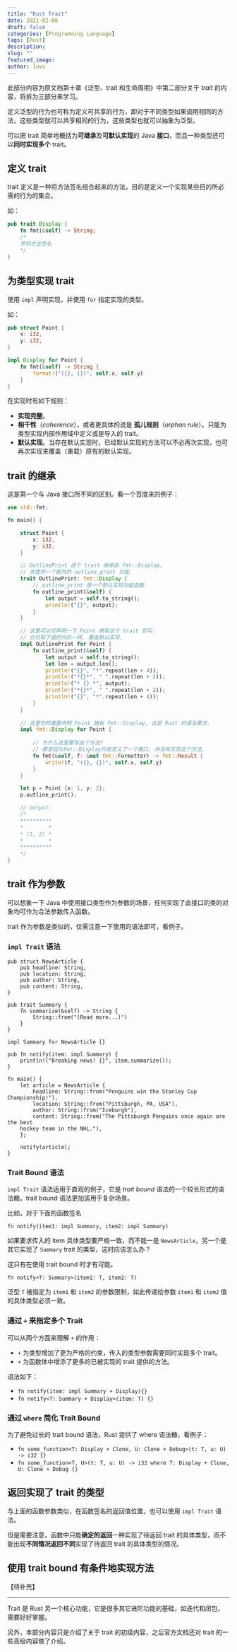 ```yaml
---
title: "Rust Trait"
date: 2021-02-08
draft: false
categories: [Programming Language]
tags: [Rust]
description: 
slug: ""
featured_image:
author: 1uvu
---
```


此部分内容为原文档第十章《泛型、trait 和生命周期》中第二部分关于 *trait* 的内容，将拆为三部分来学习。

定义泛型的行为也可称为定义可共享的行为，即对于不同类型如果调用相同的方法，这些类型就可以共享相同的行为，这些类型也就可以抽象为泛型。

可以把 trait 简单地概括为**可继承**及**可默认实现**的 Java **接口**，而且一种类型还可以**同时实现多个** trait。

## 定义 trait

trait 定义是一种将方法签名组合起来的方法，目的是定义一个实现某些目的所必需的行为的集合。

如：

```rust
pub trait Display {
	fn fmt(&self) -> String;
    /*
    罗列方法签名
    */
}
```



## 为类型实现 trait

使用 `impl` 声明实现，并使用 `for` 指定实现的类型。

如：

```rust
pub struct Point {
	x: i32,
	y: i32,
}

impl Display for Point {
	fn fmt(&self) -> String {
        format!("({}, {})", self.x, self.y)
    }
}
```

在实现时有如下规则：

- **实现完整**。
- **相干性**（*coherence*），或者更具体的说是 **孤儿规则**（*orphan rule*）。只能为类型实现内部作用域中定义或是导入的 trait。
- **默认实现**。当存在默认实现时，已经默认实现的方法可以不必再次实现，也可再次实现来覆盖（重载）原有的默认实现。

## trait 的继承

这是第一个与 Java 接口所不同的区别。看一个百度来的例子：

```rust
use std::fmt;

fn main() {

    struct Point {
        x: i32,
        y: i32,
    }

    // OutlinePrint 这个 trait 继承自 fmt::Display, 
    // 并提供一个额外的 outline_print 功能.
    trait OutlinePrint: fmt::Display {
        // outline_print 是一个默认实现功能函数.
        fn outline_print(&self) {
            let output = self.to_string();
            println!("{}", output);
        }
    }

    // 这里可以仅声明一下 Point 拥有这个 trait 即可.
    // 也可和下面的代码一样, 覆盖默认实现.
    impl OutlinePrint for Point {
        fn outline_print(&self) {
            let output = self.to_string();
            let len = output.len();
            println!("{}", "*".repeat(len + 4));
            println!("*{}*", " ".repeat(len + 2));
            println!("* {} *", output);
            println!("*{}*", " ".repeat(len + 2));
            println!("{}", "*".repeat(len + 4));
        }
    }
    
    // 这里仍然需要声明 Point 拥有 fmt::Display, 这是 Rust 的语法要求.
    impl fmt::Display for Point {
        
        // 为什么这里要写这个方法?
        // 那是因为fmt::Display只是定义了一个接口, 并没有实现这个方法.
        fn fmt(&self, f: &mut fmt::Formatter) -> fmt::Result {
            write!(f, "({}, {})", self.x, self.y)
        }
    }

    let p = Point {x: 1, y: 2};
    p.outline_print();

    // output:
    /*
    **********
    *        *
    * (1, 2) *
    *        *
    **********
    */
}
```



## trait 作为参数

可以想象一下 Java 中使用接口类型作为参数的场景，任何实现了此接口的类的对象均可作为合法参数传入函数。

trait 作为参数是类似的，仅需注意一下使用的语法即可，看例子。

### `impl Trait` 语法

```
pub struct NewsArticle {
    pub headline: String,
    pub location: String,
    pub author: String,
    pub content: String,
}

pub trait Summary {
    fn summarize(&self) -> String {
        String::from("(Read more...)")
    }
}

impl Summary for NewsArticle {}

pub fn notify(item: impl Summary) {
    println!("Breaking news! {}", item.summarize());
}

fn main() {
	let article = NewsArticle {
    	headline: String::from("Penguins win the Stanley Cup Championship!"),
    	location: String::from("Pittsburgh, PA, USA"),
    	author: String::from("Iceburgh"),
    	content: String::from("The Pittsburgh Penguins once again are the best
    hockey team in the NHL."),
	};
	
	notify(article);
}
```

### Trait Bound 语法

`impl Trait` 语法适用于直观的例子，它是 *trait bound* 语法的一个较长形式的语法糖。trait bound 语法更加适用于复杂场景。

比如，对于下面的函数签名

`fn notify(item1: impl Summary, item2: impl Summary)` 

如果要求传入的 item 具体类型要严格一致，而不能一是 `NewsArticle`，另一个是其它实现了 `Summary` trait 的类型，这时应该怎么办？

这只有在使用 trait bound 时才有可能。

`fn notify<T: Summary>(item1: T, item2: T)`

泛型 `T` 被指定为 `item1` 和 `item2` 的参数限制，如此传递给参数 `item1` 和 `item2` 值的具体类型必须一致。

### 通过 `+` 来指定多个 Trait

可以从两个方面来理解 `+` 的作用：

- `+` 为类型增加了更为严格的约束，传入的类型参数需要同时实现多个 trait。
- `+` 为函数体中增添了更多的已被实现的 trait 提供的方法。

语法如下：

- `fn notify(item: impl Summary + Display){}`
- `fn notify<T: Summary + Display>(item: T) {}`

### 通过 `where` 简化 Trait Bound

为了避免过长的 trait bound 语法，Rust 提供了 where 语法糖，看例子：

- `fn some_function<T: Display + Clone, U: Clone + Debug>(t: T, u: U) -> i32 {}`
- `fn some_function<T, U>(t: T, u: U) -> i32
        where T: Display + Clone,
              U: Clone + Debug
    {}`

## 返回实现了 trait 的类型

与上面的函数参数类似，在函数签名的返回值位置，也可以使用 `impl Trait` 语法。

但是需要注意，函数中只能**确定的返回**一种实现了待返回 trait 的具体类型，而不能出现**不同情况返回不同**实现了待返回 trait 的具体类型的情况。

## 使用 trait bound 有条件地实现方法

【待补充】

---

Trait 是 Rust 另一个核心功能，它是很多其它进阶功能的基础，如迭代和闭包，需要好好掌握。

另外，本部分内容只是介绍了关于 trait 的初级内容，之后官方文档还对 trait 的一些高级内容做了介绍。